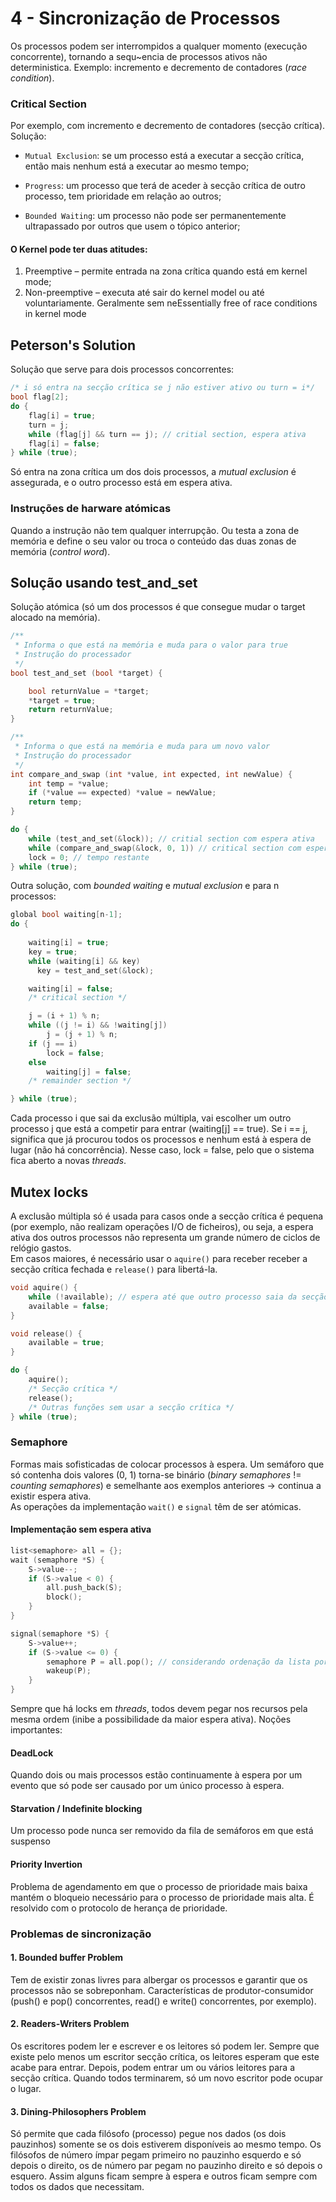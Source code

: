 # 4 - Sincronização de Processos

Os processos podem ser interrompidos a qualquer momento (execução concorrente), tornando a sequ~encia de processos ativos não deterministica. Exemplo: incremento e decremento de contadores (*race condition*).

### Critical Section

Por exemplo, com incremento e decremento de contadores (secção crítica). Solução: <br>

- `Mutual Exclusion`: se um processo está a executar a secção crítica, então mais nenhum está a executar ao mesmo tempo;

- `Progress`: um processo que terá de aceder à secção crítica de outro processo, tem prioridade em relação ao outros;

- `Bounded Waiting`: um processo não pode ser permanentemente ultrapassado por outros que usem o tópico anterior;

#### O Kernel pode ter duas atitudes: 

1. Preemptive – permite entrada na zona crítica quando está em kernel mode;
2. Non-preemptive – executa até sair do kernel model ou até voluntariamente. Geralmente sem neEssentially free of race conditions in kernel mode

## Peterson's Solution

Solução que serve para dois processos concorrentes:

```c++
/* i só entra na secção crítica se j não estiver ativo ou turn = i*/
bool flag[2];
do {
    flag[i] = true;
    turn = j;
    while (flag[j] && turn == j); // critial section, espera ativa
    flag[i] = false;
} while (true);
```

Só entra na zona crítica um dos dois processos, a *mutual exclusion* é assegurada, e o outro processo está em espera ativa.

### Instruções de harware atómicas

Quando a instrução não tem qualquer interrupção. Ou testa a zona de memória e define o seu valor ou troca o conteúdo das duas zonas de memória (*control word*).

## Solução usando test_and_set

Solução atómica (só um dos processos é que consegue mudar o target alocado na memória).

```c++
/**
 * Informa o que está na memória e muda para o valor para true
 * Instrução do processador
 */
bool test_and_set (bool *target) {

    bool returnValue = *target;
    *target = true;
    return returnValue;
}

/**
 * Informa o que está na memória e muda para um novo valor
 * Instrução do processador
 */
int compare_and_swap (int *value, int expected, int newValue) {
    int temp = *value;
    if (*value == expected) *value = newValue;
    return temp;
}

do {
    while (test_and_set(&lock)); // critial section com espera ativa
    while (compare_and_swap(&lock, 0, 1)) // critical section com espera ativa
    lock = 0; // tempo restante
} while (true);
```

Outra solução, com *bounded waiting* e *mutual exclusion* e para n processos:

```c++
global bool waiting[n-1];
do {
    
    waiting[i] = true;
    key = true;
    while (waiting[i] && key) 
      key = test_and_set(&lock);

    waiting[i] = false; 
    /* critical section */ 

    j = (i + 1) % n; 
    while ((j != i) && !waiting[j]) 
        j = (j + 1) % n; 
    if (j == i) 
        lock = false; 
    else 
        waiting[j] = false; 
    /* remainder section */ 

} while (true);
```

Cada processo i que sai da exclusão múltipla, vai escolher um outro processo j que está a competir para entrar (waiting[j] == true). Se i == j, significa que já procurou todos os processos e nenhum está à espera de lugar (não há concorrência). Nesse caso, lock = false, pelo que o sistema fica aberto a novas *threads*.

## Mutex locks

A exclusão múltipla só é usada para casos onde a secção crítica é pequena (por exemplo, não realizam operações I/O de ficheiros), ou seja, a espera ativa dos outros processos não representa um grande número de ciclos de relógio gastos. <br>
Em casos maiores, é necessário usar o `aquire()` para receber receber a secção crítica fechada e `release()` para libertá-la.

```c++
void aquire() {
    while (!available); // espera até que outro processo saia da secção crítica
    available = false;
}

void release() {
    available = true;
}

do {
    aquire();
    /* Secção crítica */
    release();
    /* Outras funções sem usar a secção crítica */
} while (true);
```

### Semaphore

Formas mais sofisticadas de colocar processos à espera. Um semáforo que só contenha dois valores (0, 1) torna-se binário (*binary semaphores* != *counting semaphores*) e semelhante aos exemplos anteriores -> continua a existir espera ativa. <br>
As operações da implementação `wait()` e `signal` têm de ser atómicas.

#### Implementação sem espera ativa

```c++
list<semaphore> all = {};
wait (semaphore *S) {
    S->value--;
    if (S->value < 0) {
        all.push_back(S);
        block();
    }
}

signal(semaphore *S) {
    S->value++;
    if (S->value <= 0) {
        semaphore P = all.pop(); // considerando ordenação da lista por prioridade
        wakeup(P);
    }
}
```

Sempre que há locks em *threads*, todos devem pegar nos recursos pela mesma ordem (inibe a possibilidade da maior espera ativa). Noções importantes:

#### DeadLock

Quando dois ou mais processos estão continuamente à espera por um evento que só pode ser causado por um único processo à espera.

#### Starvation / Indefinite blocking

Um processo pode nunca ser removido da fila de semáforos em que está suspenso

#### Priority Invertion

Problema de agendamento em que o processo de prioridade mais baixa mantém o bloqueio necessário para o processo de prioridade mais alta. É resolvido com o protocolo de herança de prioridade.

### Problemas de sincronização

#### 1. Bounded buffer Problem

Tem de existir zonas livres para albergar os processos e garantir que os processos não se sobreponham. Características de produtor-consumidor (push() e pop() concorrentes, read() e write() concorrentes, por exemplo).

#### 2. Readers-Writers Problem

Os escritores podem ler e escrever e os leitores só podem ler. Sempre que existe pelo menos um escritor secção crítica, os leitores esperam que este acabe para entrar. Depois, podem entrar um ou vários leitores para a secção crítica. Quando todos terminarem, só um novo escritor pode ocupar o lugar.

#### 3. Dining-Philosophers Problem

Só permite que cada filósofo (processo) pegue nos dados (os dois pauzinhos) somente se os dois estiverem disponíveis ao mesmo tempo. Os filósofos de número ímpar pegam primeiro no pauzinho esquerdo e só depois o direito, os de número par pegam no pauzinho direito e só depois o esquero. Assim alguns ficam sempre à espera e outros ficam sempre com todos os dados que necessitam.